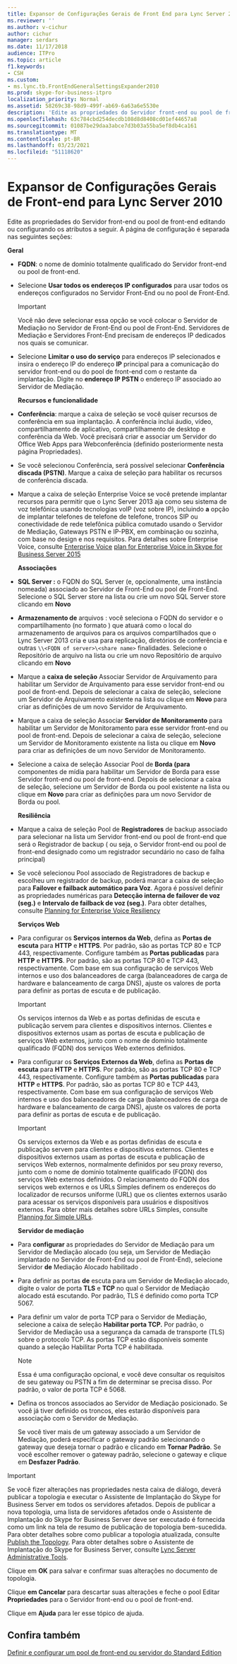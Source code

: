 ```yaml
---
title: Expansor de Configurações Gerais de Front End para Lync Server 2010
ms.reviewer: ''
ms.author: v-cichur
author: cichur
manager: serdars
ms.date: 11/17/2018
audience: ITPro
ms.topic: article
f1.keywords:
- CSH
ms.custom:
- ms.lync.tb.FrontEndGeneralSettingsExpander2010
ms.prod: skype-for-business-itpro
localization_priority: Normal
ms.assetid: 58269c38-98d9-499f-ab69-6a63a6e5530e
description: 'Edite as propriedades do Servidor front-end ou pool de front-end editando ou configurando os atributos a seguir. A página de configuração é separada nas seguintes seções:'
ms.openlocfilehash: 63c784cbd254decdb108d8d8408cd01ef44657a8
ms.sourcegitcommit: 01087be29daa3abce7d3b03a55ba5ef8db4ca161
ms.translationtype: MT
ms.contentlocale: pt-BR
ms.lasthandoff: 03/23/2021
ms.locfileid: "51118620"
---
```

# <a name="front-end-general-settings-expander-for-lync-server-2010"></a>Expansor de Configurações Gerais de Front-end para Lync Server 2010

Edite as propriedades do Servidor front-end ou pool de front-end editando ou configurando os atributos a seguir. A página de configuração é separada nas seguintes seções:

 **Geral**

- **FQDN**: o nome de domínio totalmente qualificado do Servidor front-end ou pool de front-end.

- Selecione **Usar todos os endereços IP configurados** para usar todos os endereços configurados no Servidor Front-End ou no pool de Front-End.

    > [!IMPORTANT]
    > Você não deve selecionar essa opção se você colocar o Servidor de Mediação no Servidor de Front-End ou pool de Front-End. Servidores de Mediação e Servidores Front-End precisam de endereços IP dedicados nos quais se comunicar.

- Selecione **Limitar o uso do serviço** para endereços IP selecionados e insira o endereço IP do endereço **IP** principal para a comunicação do servidor front-end ou do pool de front-end com o restante da implantação. Digite no **endereço IP PSTN** o endereço IP associado ao Servidor de Mediação.

    **Recursos e funcionalidade**

- **Conferência**: marque a caixa de seleção se você quiser recursos de conferência em sua implantação. A conferência inclui áudio, vídeo, compartilhamento de aplicativo, compartilhamento de desktop e conferência da Web. Você precisará criar e associar um Servidor do Office Web Apps para Webconferência (definido posteriormente nesta página Propriedades).

- Se você selecionou Conferência, será possível selecionar **Conferência discada (PSTN)**. Marque a caixa de seleção para habilitar os recursos de conferência discada.

- Marque a caixa de seleção Enterprise Voice se você pretende implantar recursos para permitir que o Lync Server 2013 aja como seu sistema de voz telefônica usando tecnologias voIP (voz sobre IP), incluindo **a** opção de implantar telefones de telefone de telefone, troncos SIP ou conectividade de rede telefônica pública comutado usando o Servidor de Mediação, Gateways PSTN e IP-PBX, em combinação ou sozinha, com base no design e nos requisitos. Para detalhes sobre Enterprise Voice, consulte [Enterprise Voice](/previous-versions/office/lync-server-2013/lync-server-2013-enterprise-voice) [plan for Enterprise Voice in Skype for Business Server 2015](../../plan-your-deployment/enterprise-voice-solution/enterprise-voice.md)

    **Associações**

- **SQL Server :** o FQDN do SQL Server (e, opcionalmente, uma instância nomeada) associado ao Servidor de Front-End ou pool de Front-End. Selecione o SQL Server store na lista ou crie um novo SQL Server store clicando em **Novo**

- **Armazenamento de** arquivos : você seleciona o FQDN do servidor e o compartilhamento (no formato ) que atuará como o local do armazenamento de arquivos para os arquivos compartilhados que o Lync Server 2013 cria e usa para replicação, diretórios de conferência e outras  `\\<FQDN of server>\<share name>` finalidades. Selecione o Repositório de arquivo na lista ou crie um novo Repositório de arquivo clicando em **Novo**

- Marque a **caixa de seleção** Associar Servidor de Arquivamento para habilitar um Servidor de Arquivamento para esse servidor front-end ou pool de front-end. Depois de selecionar a caixa de seleção, selecione um Servidor de Arquivamento existente na lista ou clique em **Novo** para criar as definições de um novo Servidor de Arquivamento.

- Marque a caixa de seleção Associar **Servidor de Monitoramento** para habilitar um Servidor de Monitoramento para esse servidor front-end ou pool de front-end. Depois de selecionar a caixa de seleção, selecione um Servidor de Monitoramento existente na lista ou clique em **Novo** para criar as definições de um novo Servidor de Monitoramento.

- Selecione a caixa de seleção Associar Pool de **Borda (para** componentes de mídia para habilitar um Servidor de Borda para esse Servidor front-end ou pool de front-end. Depois de selecionar a caixa de seleção, selecione um Servidor de Borda ou pool existente na lista ou clique em **Novo** para criar as definições para um novo Servidor de Borda ou pool.

  **Resiliência**

- Marque a caixa de seleção Pool de **Registradores** de backup associado para selecionar na lista um Servidor front-end ou pool de front-end que será o Registrador de backup ( ou seja, o Servidor front-end ou pool de front-end designado como um registrador secundário no caso de falha principal)

- Se você selecionou Pool associado de Registradores de backup e escolheu um registrador de backup, poderá marcar a caixa de seleção para **Failover e failback automático para Voz**. Agora é possível definir as propriedades numéricas para **Detecção interna de failover de voz (seg.)** e **Intervalo de failback de voz (seg.)**. Para obter detalhes, consulte [Planning for Enterprise Voice Resiliency](/previous-versions/office/lync-server-2013/lync-server-2013-planning-for-enterprise-voice-resiliency)

  **Serviços Web**

- Para configurar os **Serviços internos da Web**, defina as **Portas de escuta** para **HTTP** e **HTTPS**. Por padrão, são as portas TCP 80 e TCP 443, respectivamente. Configure também as **Portas publicadas** para **HTTP** e **HTTPS**. Por padrão, são as portas TCP 80 e TCP 443, respectivamente. Com base em sua configuração de serviços Web internos e uso dos balanceadores de carga (balanceadores de carga de hardware e balanceamento de carga DNS), ajuste os valores de porta para definir as portas de escuta e de publicação.

    > [!IMPORTANT]
    > Os serviços internos da Web e as portas definidas de escuta e publicação servem para clientes e dispositivos internos. Clientes e dispositivos externos usam as portas de escuta e publicação de serviços Web externos, junto com o nome de domínio totalmente qualificado (FQDN) dos serviços Web externos definidos.

- Para configurar os **Serviços Externos da Web**, defina as **Portas de escuta** para **HTTP** e **HTTPS**. Por padrão, são as portas TCP 80 e TCP 443, respectivamente. Configure também as **Portas publicadas** para **HTTP** e **HTTPS**. Por padrão, são as portas TCP 80 e TCP 443, respectivamente. Com base em sua configuração de serviços Web internos e uso dos balanceadores de carga (balanceadores de carga de hardware e balanceamento de carga DNS), ajuste os valores de porta para definir as portas de escuta e de publicação.

    > [!IMPORTANT]
    > Os serviços externos da Web e as portas definidas de escuta e publicação servem para clientes e dispositivos externos. Clientes e dispositivos externos usam as portas de escuta e publicação de serviços Web externos, normalmente definidos por seu proxy reverso, junto com o nome de domínio totalmente qualificado (FQDN) dos serviços Web externos definidos. O relacionamento do FQDN dos serviços web externos e os URLs Simples definem os endereços do localizador de recursos uniforme (URL) que os clientes externos usarão para acessar os serviços disponíveis para usuários e dispositivos externos. Para obter mais detalhes sobre URLs Simples, consulte [Planning for Simple URLs](/previous-versions/office/lync-server-2013/lync-server-2013-planning-for-simple-urls).

  **Servidor de mediação**

- Para **configurar** as propriedades do Servidor de Mediação para um Servidor de Mediação alocado (ou seja, um Servidor de Mediação implantado no Servidor de Front-End ou pool de Front-End), selecione Servidor **de** Mediação Alocado habilitado .

- Para definir as portas **de** escuta para um Servidor de Mediação alocado, digite o valor de porta **TLS** e **TCP** no qual o Servidor de Mediação alocado está escutando. Por padrão, TLS é definido como porta TCP 5067.

- Para definir um valor de porta TCP para o Servidor de Mediação, selecione a caixa de seleção **Habilitar porta TCP.** Por padrão, o Servidor de Mediação usa a segurança da camada de transporte (TLS) sobre o protocolo TCP. As portas TCP estão disponíveis somente quando a seleção Habilitar Porta TCP é habilitada.

    > [!NOTE]
    > Essa é uma configuração opcional, e você deve consultar os requisitos de seu gateway ou PSTN a fim de determinar se precisa disso. Por padrão, o valor de porta TCP é 5068.

- Defina os troncos associados ao Servidor de Mediação posicionado. Se você já tiver definido os troncos, eles estarão disponíveis para associação com o Servidor de Mediação.

    Se você tiver mais de um gateway associado a um Servidor de Mediação, poderá especificar o gateway padrão selecionando o gateway que deseja tornar o padrão e clicando em **Tornar Padrão**. Se você escolher remover o gateway padrão, selecione o gateway e clique em **Desfazer Padrão**.

> [!IMPORTANT]
> Se você fizer alterações nas propriedades nesta caixa de diálogo, deverá publicar a topologia e executar o Assistente de Implantação do Skype for Business Server em todos os servidores afetados. Depois de publicar a nova topologia, uma lista de servidores afetados onde o Assistente de Implantação do Skype for Business Server deve ser executado é fornecida como um link na tela de resumo de publicação de topologia bem-sucedida. Para obter detalhes sobre como publicar a topologia atualizada, consulte [Publish the Topology](/previous-versions/office/lync-server-2013/lync-server-2013-publish-the-topology). Para obter detalhes sobre o Assistente de Implantação do Skype for Business Server, consulte [Lync Server Administrative Tools](/previous-versions/office/lync-server-2013/lync-server-2013-lync-server-administrative-tools).

Clique em **OK** para salvar e confirmar suas alterações no documento de topologia.

Clique **em Cancelar** para descartar suas alterações e feche o pool Editar **Propriedades** para o Servidor front-end ou o pool de front-end.

Clique em **Ajuda** para ler esse tópico de ajuda.

## <a name="see-also"></a>Confira também

[Definir e configurar um pool de front-end ou servidor do Standard Edition](/previous-versions/office/lync-server-2013/lync-server-2013-define-and-configure-a-front-end-pool-or-standard-edition-server)